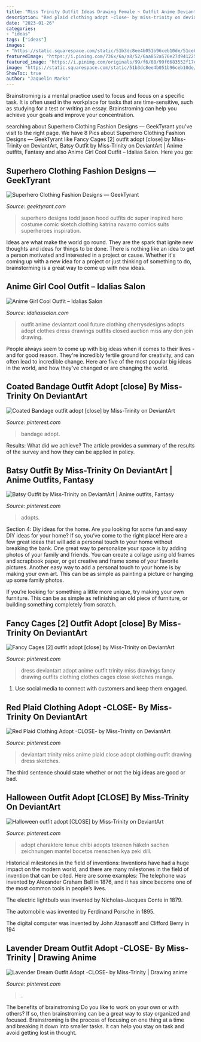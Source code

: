 ```yaml
---
title: "Miss Trinity Outfit Ideas Drawing Female ~ Outfit Anime Deviantart Cool Future Clothing Cherrysdesigns Adopts Adopt Clothes Dress Drawings Outfits Closed Auction Miss Any Don Join Drawing"
description: "Red plaid clothing adopt -close- by miss-trinity on deviantart"
date: "2023-01-26"
categories:
- "ideas"
tags: ["ideas"]
images:
- "https://static.squarespace.com/static/51b3dc8ee4b051b96ceb10de/51ce6099e4b0d911b4489b79/51ce619ce4b0d911b449a2e1/1324004343099/1000w/superherofashion4.jpeg"
featuredImage: "https://i.pinimg.com/736x/6a/a8/52/6aa852a576e27d941225a92412141259.jpg"
featured_image: "https://i.pinimg.com/originals/99/f6/68/99f6683552f17ed8fc4ae24b721552ca.jpg"
image: "https://static.squarespace.com/static/51b3dc8ee4b051b96ceb10de/51ce6099e4b0d911b4489b79/51ce619ce4b0d911b449a2e1/1324004343099/1000w/superherofashion4.jpeg"
ShowToc: true
author: "Jaquelin Marks"
---
```



Brainstroming is a mental practice used to focus and focus on a specific task. It is often used in the workplace for tasks that are time-sensitive, such as studying for a test or writing an essay. Brainstroming can help you achieve your goals and improve your concentration.

	

		
searching about Superhero Clothing Fashion Designs — GeekTyrant you've visit to the right page. We have 8 Pics about Superhero Clothing Fashion Designs — GeekTyrant like Fancy Cages [2] outfit adopt [close] by Miss-Trinity on DeviantArt, Batsy Outfit by Miss-Trinity on DeviantArt | Anime outfits, Fantasy and also Anime Girl Cool Outfit – Idalias Salon. Here you go:
		
    
## Superhero Clothing Fashion Designs — GeekTyrant

<img loading=lazy src="https://static.squarespace.com/static/51b3dc8ee4b051b96ceb10de/51ce6099e4b0d911b4489b79/51ce619ce4b0d911b449a2e1/1324004343099/1000w/superherofashion4.jpeg" onerror="this.onerror=null;this.src='https://tse2.mm.bing.net/th?id=OIP.2Q2mfw_GswCzNALUC0vgHgHaO8&amp;pid=15.1';" alt="Superhero Clothing Fashion Designs — GeekTyrant">

_Source: geektyrant.com_

>superhero designs todd jason hood outfits dc super inspired hero costume comic sketch clothing katrina navarro comics suits superheroes inspiration. 

	

Ideas are what make the world go round. They are the spark that ignite new thoughts and ideas for things to be done. There is nothing like an idea to get a person motivated and interested in a project or cause. Whether it's coming up with a new idea for a project or just thinking of something to do, brainstorming is a great way to come up with new ideas.

    
## Anime Girl Cool Outfit – Idalias Salon

<img loading=lazy src="https://i.pinimg.com/originals/7f/21/1e/7f211e39b4845f254f46a36030b64b0f.png" onerror="this.onerror=null;this.src='https://tse1.mm.bing.net/th?id=OIP.m1mj4A2ekT_f0PugoNfpOwHaNL&amp;pid=15.1';" alt="Anime Girl Cool Outfit – Idalias Salon">

_Source: idaliassalon.com_

>outfit anime deviantart cool future clothing cherrysdesigns adopts adopt clothes dress drawings outfits closed auction miss any don join drawing. 

	

People always seem to come up with big ideas when it comes to their lives - and for good reason. They're incredibly fertile ground for creativity, and can often lead to incredible change. Here are five of the most popular big ideas in the world, and how they've changed or are changing the world.

    
## Coated Bandage Outfit Adopt [close] By Miss-Trinity On DeviantArt

<img loading=lazy src="https://i.pinimg.com/originals/f0/88/df/f088dfd0242c9c8199326417c1920634.jpg" onerror="this.onerror=null;this.src='https://tse4.mm.bing.net/th?id=OIP.h2TWqef4nmUnFLSUATL0HwHaEW&amp;pid=15.1';" alt="Coated Bandage outfit adopt [close] by Miss-Trinity on DeviantArt">

_Source: pinterest.com_

>bandage adopt. 

	

Results: What did we achieve?
The article provides a summary of the results of the survey and how they can be applied in policy.

    
## Batsy Outfit By Miss-Trinity On DeviantArt | Anime Outfits, Fantasy

<img loading=lazy src="https://i.pinimg.com/originals/5a/bd/da/5abdda3a9ee3ba57b48cd5ad36699ef8.jpg" onerror="this.onerror=null;this.src='https://tse2.mm.bing.net/th?id=OIP.nOIASanv6j5DrmjniOGh5wHaJO&amp;pid=15.1';" alt="Batsy Outfit by Miss-Trinity on DeviantArt | Anime outfits, Fantasy">

_Source: pinterest.com_

>adopts. 

	

Section 4: Diy ideas for the home.
Are you looking for some fun and easy DIY ideas for your home? If so, you’ve come to the right place! Here are a few great ideas that will add a personal touch to your home without breaking the bank.
One great way to personalize your space is by adding photos of your family and friends. You can create a collage using old frames and scrapbook paper, or get creative and frame some of your favorite pictures. Another easy way to add a personal touch to your home is by making your own art. This can be as simple as painting a picture or hanging up some family photos.

If you’re looking for something a little more unique, try making your own furniture. This can be as simple as refinishing an old piece of furniture, or building something completely from scratch.

    
## Fancy Cages [2] Outfit Adopt [close] By Miss-Trinity On DeviantArt

<img loading=lazy src="https://i.pinimg.com/736x/6a/a8/52/6aa852a576e27d941225a92412141259.jpg" onerror="this.onerror=null;this.src='https://tse1.mm.bing.net/th?id=OIP.rcYfrC0te3DwVs2MX6oZOAHaGR&amp;pid=15.1';" alt="Fancy Cages [2] outfit adopt [close] by Miss-Trinity on DeviantArt">

_Source: pinterest.com_

>dress deviantart adopt anime outfit trinity miss drawings fancy drawing outfits clothing clothes cages close sketches manga. 

	

1. Use social media to connect with customers and keep them engaged.

    
## Red Plaid Clothing Adopt -CLOSE- By Miss-Trinity On DeviantArt

<img loading=lazy src="https://i.pinimg.com/originals/3a/19/9b/3a199bbd26d79cd8c07ce13359ceaf9f.jpg" onerror="this.onerror=null;this.src='https://tse1.mm.bing.net/th?id=OIP.anZkzzDE6WpmkJckXhOLwAHaIa&amp;pid=15.1';" alt="Red Plaid Clothing Adopt -CLOSE- by Miss-Trinity on DeviantArt">

_Source: pinterest.com_

>deviantart trinity miss anime plaid close adopt clothing outfit drawing dress sketches. 

	

The third sentence should state whether or not the big ideas are good or bad.

    
## Halloween Outfit Adopt [CLOSE] By Miss-Trinity On DeviantArt

<img loading=lazy src="https://i.pinimg.com/originals/4e/67/ae/4e67ae93d70bf6bce76a715b8ca2bc2e.png" onerror="this.onerror=null;this.src='https://tse1.mm.bing.net/th?id=OIP.Tmeuk9cL9rznanFbjKK8LgHaII&amp;pid=15.1';" alt="Halloween outfit adopt [CLOSE] by Miss-Trinity on DeviantArt">

_Source: pinterest.com_

>adopt charaktere tenue chibi adopts tekenen häkeln sachen zeichnungen mantel bocetos menschen kya zeki dill. 

	

Historical milestones in the field of inventions:
Inventions have had a huge impact on the modern world, and there are many milestones in the field of invention that can be cited. Here are some examples:
The telephone was invented by Alexander Graham Bell in 1876, and it has since become one of the most common tools in people’s lives.

The electric lightbulb was invented by Nicholas-Jacques Conte in 1879.

The automobile was invented by Ferdinand Porsche in 1895. 

The digital computer was invented by John Atanasoff and Clifford Berry in 194
    
## Lavender Dream Outfit Adopt -CLOSE- By Miss-Trinity | Drawing Anime

<img loading=lazy src="https://i.pinimg.com/originals/99/f6/68/99f6683552f17ed8fc4ae24b721552ca.jpg" onerror="this.onerror=null;this.src='https://tse4.mm.bing.net/th?id=OIP.2P9-aY72tXtQhPY9k7nYsgHaG8&amp;pid=15.1';" alt="Lavender Dream Outfit Adopt -CLOSE- by Miss-Trinity | Drawing anime">

_Source: pinterest.com_

>. 

	

The benefits of brainstroming
Do you like to work on your own or with others? If so, then brainstroming can be a great way to stay organized and focused. Brainstroming is the process of focusing on one thing at a time and breaking it down into smaller tasks. It can help you stay on task and avoid getting lost in thought.

